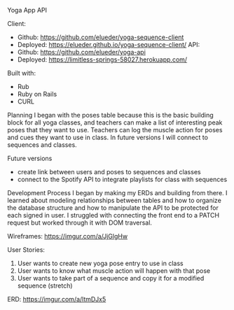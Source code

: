 Yoga App API

Client:
- Github: https://github.com/elueder/yoga-sequence-client
- Deployed: https://elueder.github.io/yoga-sequence-client/
API:
- Github: https://github.com/elueder/yoga-api
- Deployed: https://limitless-springs-58027.herokuapp.com/

Built with:
- Rub
- Ruby on Rails
- CURL

Planning
I began with the poses table because this is the basic building block for all yoga classes, and teachers can make a list of interesting peak poses that they want to use. Teachers can log the muscle action for poses and cues they want to use in class. In future versions I will connect to sequences and classes.

Future versions
- create link between users and poses to sequences and classes
- connect to the Spotify API to integrate playlists for class with sequences

Development Process
I began by making my ERDs and building from there. I learned about modeling relationships between tables and how to organize the database structure and how to manipulate the API to be protected for each signed in user. I struggled with connecting the front end to a PATCH request but worked through it with DOM traversal.

Wireframes: https://imgur.com/a/JjGlgHw

User Stories:
1. User wants to create new yoga pose entry to use in class
2. User wants to know what muscle action will happen with that pose
3. User wants to take part of a sequence and copy it for a modified sequence (stretch)

ERD: https://imgur.com/a/ltmDJx5
